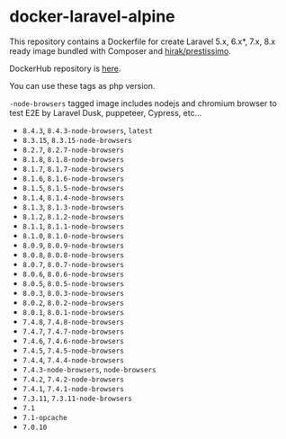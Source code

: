 # docker-laravel-alpine

This repository contains a Dockerfile for create Laravel 5.x, 6.x\*, 7.x, 8.x ready image bundled with Composer and [hirak/prestissimo](https://github.com/hirak/prestissimo).

DockerHub repository is [here](https://hub.docker.com/r/shufo/laravel-alpine/).

You can use these tags as php version.

`-node-browsers` tagged image includes nodejs and chromium browser to test E2E by Laravel Dusk, puppeteer, Cypress, etc...

- `8.4.3`, `8.4.3-node-browsers`, `latest`
- `8.3.15`, `8.3.15-node-browsers`
- `8.2.7`, `8.2.7-node-browsers`
- `8.1.8`, `8.1.8-node-browsers`
- `8.1.7`, `8.1.7-node-browsers`
- `8.1.6`, `8.1.6-node-browsers`
- `8.1.5`, `8.1.5-node-browsers`
- `8.1.4`, `8.1.4-node-browsers`
- `8.1.3`, `8.1.3-node-browsers`
- `8.1.2`, `8.1.2-node-browsers`
- `8.1.1`, `8.1.1-node-browsers`
- `8.1.0`, `8.1.0-node-browsers`
- `8.0.9`, `8.0.9-node-browsers`
- `8.0.8`, `8.0.8-node-browsers`
- `8.0.7`, `8.0.7-node-browsers`
- `8.0.6`, `8.0.6-node-browsers`
- `8.0.5`, `8.0.5-node-browsers`
- `8.0.3`, `8.0.3-node-browsers`
- `8.0.2`, `8.0.2-node-browsers`
- `8.0.1`, `8.0.1-node-browsers`
- `7.4.8`, `7.4.8-node-browsers`
- `7.4.7`, `7.4.7-node-browsers`
- `7.4.6`, `7.4.6-node-browsers`
- `7.4.5`, `7.4.5-node-browsers`
- `7.4.4`, `7.4.4-node-browsers`
- `7.4.3-node-browsers`, `node-browsers`
- `7.4.2`, `7.4.2-node-browsers`
- `7.4.1`, `7.4.1-node-browsers`
- `7.3.11`, `7.3.11-node-browsers`
- `7.1`
- `7.1-opcache`
- `7.0.10`
